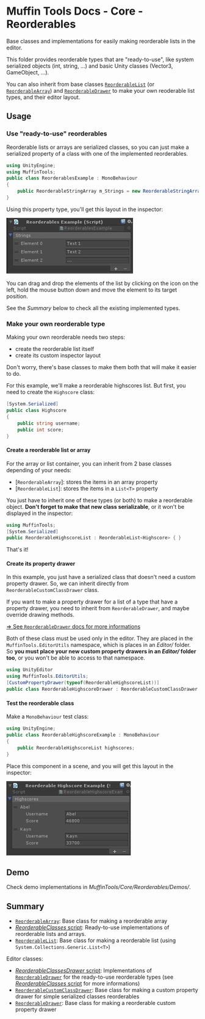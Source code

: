 # Muffin Tools Docs - Core - Reorderables

Base classes and implementations for easily making reorderable lists in the editor.

This folder provides reorderable types that are "ready-to-use", like system serialized objects (int, string, ...) and basic Unity classes (Vector3, GameObject, ...).

You can also inherit from base classes [`ReorderableList`](./reorderable-list.md) (or [`ReorderableArray`](./reorderable-array.md)) and [`ReorderableDrawer`](./reorderable-drawer.md) to make your own reoderable list types, and their editor layout.

## Usage

### Use "ready-to-use" reorderables

Reorderable lists or arrays are serialized classes, so you can just make a serialized property of a class with one of the implemented reorderables.

```cs
using UnityEngine;
using MuffinTools;
public class ReorderablesExample : MonoBehaviour
{
    public ReorderableStringArray m_Strings = new ReorderableStringArray();
}
```

Using this property type, you'll get this layout in the inspector:

![`ReorderableStringArray` property example](./Images/reorderable-string-example.jpg)

You can drag and drop the elements of the list by clicking on the icon on the left, hold the mouse button down and move the element to its target position.

See the *Summary* below to check all the existing implemented types.

### Make your own reorderable type

Making your own reorderable needs two steps:

- create the reorderable list itself
- create its custom inspector layout

Don't worry, there's base classes to make them both that will make it easier to do.

For this example, we'll make a reorderable highscores list. But first, you need to create the `Highscore` class:

```cs
[System.Serialized]
public class Highscore
{
    public string username;
    public int score;
}
```

#### Create a reorderable list or array

For the array or list container, you can inherit from 2 base classes depending of your needs:

- [`ReorderableArray`]: stores the items in an array property
- [`ReorderableList`]: stores the items in a `List<T>` property

You just have to inherit one of these types (or both) to make a reorderable object. **Don't forget to make that new class serializable**, or it won't be displayed in the inspector:

```cs
using MuffinTools;
[System.Serialized]
public ReorderableHighscoreList : ReorderableList<Highscore> { }
```

That's it!

#### Create its property drawer

In this example, you just have a serialized class that doesn't need a custom property drawer. So, we can inherit directly from `ReorderableCustomClassDrawer` class.

If you want to make a property drawer for a list of a type that have a property drawer, you need to inherit from `ReorderableDrawer`, and maybe override drawing methods.

[=> See `ReorderableDrawer` docs for more informations](./reorderable-drawer.md)

Both of these class must be used only in the editor. They are placed in the `MuffinTools.EditorUtils` namespace, which is places in an *Editor/* folder. So **you must place your new custom property drawers in an *Editor/* folder too**, or you won't be able to access to that namespace.

```cs
using UnityEditor
using MuffinTools.EditorUtils;
[CustomPropertyDrawer(typeof(ReorderableHighscoreList))]
public class ReorderableHighscoreDrawer : ReorderableCustomClassDrawer { }
```

#### Test the reorderable class

Make a `MonoBehaviour` test class:

```cs
using UnityEngine;
public class ReorderableHighscoreExample : MonoBehaviour
{
    public ReorderableHighscoreList highscores;
}
```

Place this component in a scene, and you will get this layout in the inspector:

![Reorderable `Highscore` class example](./Images/reorderable-highscore-example.jpg)

## Demo

Check demo implementations in *MuffinTools/Core/Reorderables/Demos/*.

## Summary

- [`ReorderableArray`](./reorderable-array.md): Base class for making a reorderable array
- [*ReorderableClasses* script](./reorderable-classes.md): Ready-to-use implementations of reorderable lists and arrays.
- [`ReorderableList`](./reorderable-list.md): Base class for making a reorderable list (using `System.Collections.Generic.List<T>`)

Editor classes:

- [*ReorderableClassesDrawer* script](./reorderable-classes-drawer.md): Implementations of [`ReorderableDrawer`](./reorderable-drawer.md) for the ready-to-use reorderable types (see [*ReorderableClasses* script](./reorderable-classes) for more informations)
- [`ReorderableCustomClassDrawer`](./reorderable-custom-class-drawer.md): Base class for making a custom property drawer for simple serialized classes reorderables
- [`ReorderableDrawer`](./reorderable-array.md): Base class for making a reorderable custom property drawer